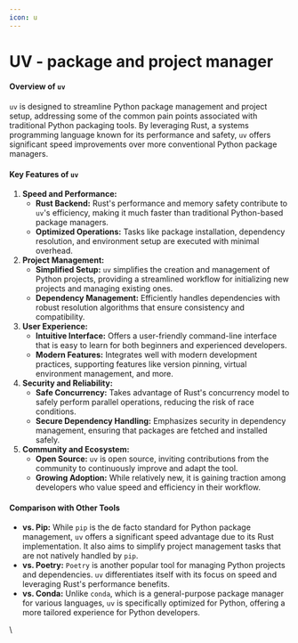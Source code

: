 ```yaml
---
icon: u
---
```


# UV - package and project manager

#### Overview of `uv` <a href="#overview-of-uv" id="overview-of-uv"></a>

`uv` is designed to streamline Python package management and project setup, addressing some of the common pain points associated with traditional Python packaging tools. By leveraging Rust, a systems programming language known for its performance and safety, `uv` offers significant speed improvements over more conventional Python package managers.

#### Key Features of `uv` <a href="#key-features-of-uv" id="key-features-of-uv"></a>

1. **Speed and Performance:**
   * **Rust Backend:** Rust's performance and memory safety contribute to `uv`'s efficiency, making it much faster than traditional Python-based package managers.
   * **Optimized Operations:** Tasks like package installation, dependency resolution, and environment setup are executed with minimal overhead.
2. **Project Management:**
   * **Simplified Setup:** `uv` simplifies the creation and management of Python projects, providing a streamlined workflow for initializing new projects and managing existing ones.
   * **Dependency Management:** Efficiently handles dependencies with robust resolution algorithms that ensure consistency and compatibility.
3. **User Experience:**
   * **Intuitive Interface:** Offers a user-friendly command-line interface that is easy to learn for both beginners and experienced developers.
   * **Modern Features:** Integrates well with modern development practices, supporting features like version pinning, virtual environment management, and more.
4. **Security and Reliability:**
   * **Safe Concurrency:** Takes advantage of Rust's concurrency model to safely perform parallel operations, reducing the risk of race conditions.
   * **Secure Dependency Handling:** Emphasizes security in dependency management, ensuring that packages are fetched and installed safely.
5. **Community and Ecosystem:**
   * **Open Source:** `uv` is open source, inviting contributions from the community to continuously improve and adapt the tool.
   * **Growing Adoption:** While relatively new, it is gaining traction among developers who value speed and efficiency in their workflow.

#### Comparison with Other Tools <a href="#comparison-with-other-tools" id="comparison-with-other-tools"></a>

* **vs. Pip:** While `pip` is the de facto standard for Python package management, `uv` offers a significant speed advantage due to its Rust implementation. It also aims to simplify project management tasks that are not natively handled by `pip`.
* **vs. Poetry:** `Poetry` is another popular tool for managing Python projects and dependencies. `uv` differentiates itself with its focus on speed and leveraging Rust's performance benefits.
* **vs. Conda:** Unlike `conda`, which is a general-purpose package manager for various languages, `uv` is specifically optimized for Python, offering a more tailored experience for Python developers.

\
